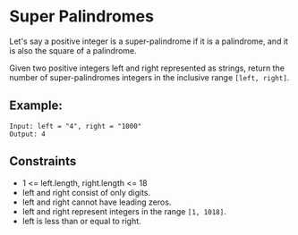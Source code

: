 # Super Palindromes

Let's say a positive integer is a super-palindrome if it is a palindrome, and it is also the square of a palindrome.

Given two positive integers left and right represented as strings, return the number of super-palindromes integers in the inclusive range `[left, right]`.

## Example:
```
Input: left = "4", right = "1000"
Output: 4
```

## Constraints
- 1 <= left.length, right.length <= 18
- left and right consist of only digits.
- left and right cannot have leading zeros.
- left and right represent integers in the range `[1, 1018]`.
- left is less than or equal to right.